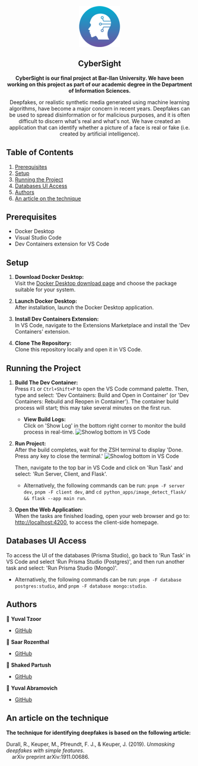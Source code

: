 <section align="center">
<img src="/apps/client/src/favicon.ico" width="110" alt="Cybersight logo"/>

# CyberSight

**CyberSight is our final project at Bar-Ilan University. We have been working on this project as part of our academic degree in the Department of Information Sciences.**

Deepfakes, or realistic synthetic media generated using machine learning algorithms, have become a major concern in recent years. Deepfakes can be used to spread disinformation or for malicious purposes, and it is often difficult to discern what's real and what's not. We have created an application that can identify whether a picture of a face is real or fake (i.e. created by artificial intelligence).

</section>

## Table of Contents

1. [Prerequisites](#prerequisites)
2. [Setup](#setup)
3. [Running the Project](#running-the-project)
4. [Databases UI Access](#databases-ui-access)
5. [Authors](#authors)
6. [An article on the technique](#an-article-on-the-technique)

## Prerequisites

- Docker Desktop
- Visual Studio Code
- Dev Containers extension for VS Code

## Setup

1. **Download Docker Desktop:**  
   Visit the [Docker Desktop download page](https://www.docker.com/products/docker-desktop/#) and choose the package suitable for your system.

2. **Launch Docker Desktop:**  
   After installation, launch the Docker Desktop application.
   
3. **Install Dev Containers Extension:**  
   In VS Code, navigate to the Extensions Marketplace and install the 'Dev Containers' extension.
   
4. **Clone The Repository:**  
   Clone this repository locally and open it in VS Code.



## Running the Project

1. **Build The Dev Container:**  
   Press `F1` or `Ctrl+Shift+P` to open the VS Code command palette. Then, type and select: 'Dev Containers: Build and Open in Container' (or 'Dev Containers: Rebuild and Reopen in Container'). The container build process will start; this may take several minutes on the first run.

   - **View Build Logs:**  
     Click on 'Show Log' in the bottom right corner to monitor the build process in real-time.
     <img src="https://i.ibb.co/Yj87Yn1/showlog-vscode.jpg" width="410" alt="Showlog bottom in VS Code"/>

2. **Run Project:**  
   After the build completes, wait for the ZSH terminal to display 'Done. Press any key to close the terminal.'
   <img src="https://i.ibb.co/3ywxZMN/build-done.jpg" width="750" alt="Showlog bottom in VS Code"/>

    Then, navigate to the top bar in VS Code and click on 'Run Task' and select: 'Run Server, Client, and Flask'.
   - Alternatively, the following commands can be run: `pnpm -F server dev`, `pnpm -F client dev`, and `cd python_apps/image_detect_flask/ && flask --app main run`.

4. **Open the Web Application:**  
   When the tasks are finished loading, open your web browser and go to: [http://localhost:4200](http://localhost:4200), to access the client-side homepage.

## Databases UI Access

To access the UI of the databases (Prisma Studio), go back to 'Run Task' in VS Code and select 'Run Prisma Studio (Postgres)', and then run another task and select: 'Run Prisma Studio (Mongo)'.
- Alternatively, the following commands can be run: `pnpm -F database postgres:studio`, and `pnpm -F database mongo:studio`.

## Authors

👤 **Yuval Tzoor**

- [GitHub](https://github.com/YuvalTzoor)

👤 **Saar Rozenthal**

- [GitHub](https://github.com/SaarRoz)

<section>

👤 **Shaked Partush**

- [GitHub](https://github.com/shak4560)

👤 **Yuval Abramovich**

- [GitHub](https://github.com/Yuvalabra)



## An article on the technique

**The technique for identifying deepfakes is based on the following article:**

Durall, R., Keuper, M., Pfreundt, F. J., & Keuper, J. (2019). *Unmasking deepfakes with simple features*. </br>
&nbsp;&nbsp;&nbsp;&nbsp;arXiv preprint arXiv:1911.00686.
